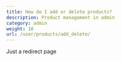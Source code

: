 ```yaml
---
title: How do I add or delete products? 
description: Product management in admin 
category: admin 
weight: 10
url: /user/products/add_delete/
---
```


Just a redirect page 
